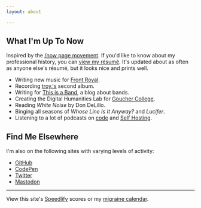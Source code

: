 ```yaml
---
layout: about

---
```


## What I'm Up To Now

Inspired by the [/now page movement](https://nownownow.com/about). If you'd like to know about my professional history, you can [view my résumé](resume/). It's updated about as often as anyone else's résumé, but it looks nice and prints
well.

- Writing new music for [Front Royal](https://www.frontroyalband.com).
- Recording [troy.'s](https://justtroy.bandcamp.com) second album.
- Writing for [This is a Band](https://www.thisisa.band), a blog about bands.
- Creating the Digital Humanities Lab for [Goucher College](https://www.goucher.edu/).
- Reading _White Noise_ by Don DeLillo.
- Binging all seasons of _Whose Line Is It Anyway?_ and _Lucifer_.
- Listening to a lot of podcasts on [code](hhttps://shoptalkshow.com/) and [Self Hosting](https://selfhosted.show/).

## Find Me Elsewhere

I'm also on the following sites with varying levels of activity:

- [GitHub](https://github.com/troyvassalotti)
- [CodePen](https://codepen.io/troyvassalotti)
- [Twitter](https://twitter.com/validcharacters)
- [Mastodon](https://fosstodon.org/@rest)

___

View this site's [Speedlify](https://speedlify.troyv.dev) scores or my [migraine calendar](https://migraines.troyv.dev).